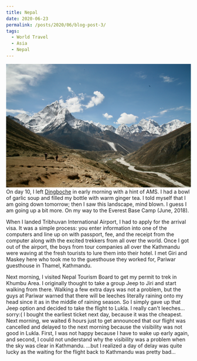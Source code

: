 ```yaml
---
title: Nepal
date: 2020-06-23
permalink: /posts/2020/06/blog-post-3/
tags:
  - World Travel
  - Asia
  - Nepal
---
```


![](/photograph/nepal.khumbu.1.png)
On day 10, I left [Dingboche](https://goo.gl/maps/VJhhDz9UqBezfTvD9) in early morning with a hint of AMS. I had a bowl of garlic soup and filled my bottle with warm ginger tea. I told myself that I am going down tomorrow; then I saw this landscape, mind blown. I guess I am going up a bit more. On my way to the Everest Base Camp (June, 2018).

When I landed Tribhuvan International Airport, I had to apply for the arrival visa. It was a simple process: you enter information into one of the computers and line up on with passport, fee, and the receipt from the computer along with the excited trekkers from all over the world. Once I got out of the airport, the boys from tour companies all over the Kathmandu were waving at the fresh tourists to lure them into their hotel. I met Giri and Maskey here who took me to the guesthouse they worked for, Pariwar guesthouse in Thamel, Kathmandu. 

Next morning, I visited Nepal Tourism Board to get my permit to trek in Khumbu Area. I originally thought to take a group Jeep to Jiri and start walking from there. Walking a few extra days was not a problem, but the guys at Pariwar warned that there will be leeches literally raining onto my head since it as in the middle of raining season. So I simply gave up that Jeep option and decided to take the flight to Lukla. I really can't leeches... sorry:( I bought the earliest ticket next day, because it was the cheapest. Next morning, we waited 6 hours just to get announced that our flight was cancelled and delayed to the next morning because the visibility was not good in Lukla. First, I was not happy because I have to wake up early again, and second, I could not understand why the visibility was a problem when the sky was clear in Kathmandu. ...but I realized a day of delay was quite lucky as the waiting for the flight back to Kathmandu was pretty bad...

